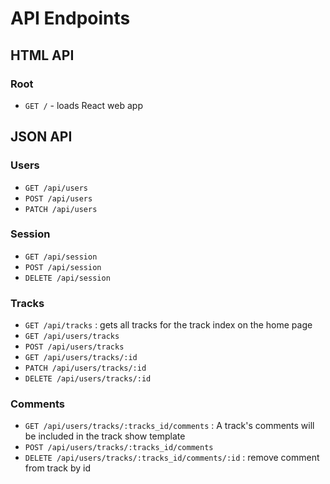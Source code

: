 # API Endpoints

## HTML API

### Root

- `GET /` - loads React web app

## JSON API

### Users

- `GET /api/users`
- `POST /api/users`
- `PATCH /api/users`

### Session

- `GET /api/session`
- `POST /api/session`
- `DELETE /api/session`

### Tracks

- `GET /api/tracks` : gets all tracks for the track index on the home page
- `GET /api/users/tracks`
- `POST /api/users/tracks`
- `GET /api/users/tracks/:id`
- `PATCH /api/users/tracks/:id`
- `DELETE /api/users/tracks/:id`

### Comments

- `GET /api/users/tracks/:tracks_id/comments` : A track's comments will be included in the track show template
- `POST /api/users/tracks/:tracks_id/comments`
- `DELETE /api/users/tracks/:tracks_id/comments/:id` : remove comment from track by
  id
